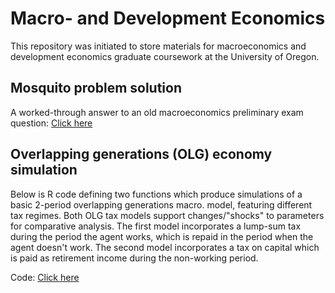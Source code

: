 # Macro- and Development Economics
This repository was initiated to store materials for macroeconomics and development economics graduate coursework at the University of Oregon.

## Mosquito problem solution
A worked-through answer to an old macroeconomics preliminary exam question: [Click here](https://raw.githack.com/rcberg/macro-development/master/mosquito-problem/mosquito_macro_problem.html)

## Overlapping generations (OLG) economy simulation
Below is R code defining two functions which produce simulations of a basic 2-period overlapping generations macro. model, featuring different tax regimes. Both OLG tax models support changes/"shocks" to parameters for comparative analysis. The first model incorporates a lump-sum tax during the period the agent works, which is repaid in the period when the agent doesn't work. The second model incorporates a tax on capital which is paid as retirement income during the non-working period.

Code: [Click here](https://raw.githubusercontent.com/rcberg/macro-development/master/reports/scripts/olg_simulation_functions.R)

